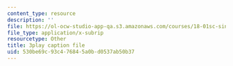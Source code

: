 ```yaml
---
content_type: resource
description: ''
file: https://ol-ocw-studio-app-qa.s3.amazonaws.com/courses/18-01sc-single-variable-calculus-fall-2010/530be69c93c476845a0bd0537ab50b37_kCPVBl953eY.srt
file_type: application/x-subrip
resourcetype: Other
title: 3play caption file
uid: 530be69c-93c4-7684-5a0b-d0537ab50b37
---
```

